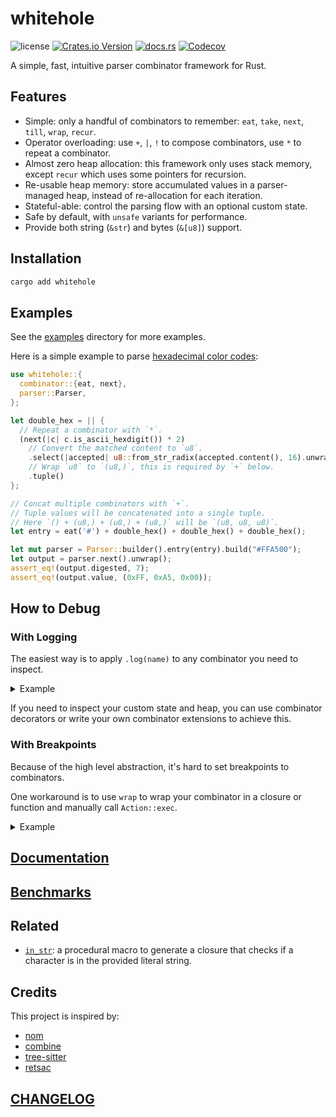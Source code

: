 # whitehole

![license](https://img.shields.io/github/license/DiscreteTom/whitehole?style=flat-square)
[![Crates.io Version](https://img.shields.io/crates/v/whitehole?style=flat-square)](https://crates.io/crates/whitehole)
[![docs.rs](https://img.shields.io/docsrs/whitehole?style=flat-square)](https://docs.rs/whitehole/)
[![Codecov](https://img.shields.io/codecov/c/github/DiscreteTom/whitehole?style=flat-square)](https://codecov.io/gh/DiscreteTom/whitehole)

A simple, fast, intuitive parser combinator framework for Rust.

## Features

- Simple: only a handful of combinators to remember: `eat`, `take`, `next`, `till`, `wrap`, `recur`.
- Operator overloading: use `+`, `|`, `!` to compose combinators, use `*` to repeat a combinator.
- Almost zero heap allocation: this framework only uses stack memory, except `recur` which uses some pointers for recursion.
- Re-usable heap memory: store accumulated values in a parser-managed heap, instead of re-allocation for each iteration.
- Stateful-able: control the parsing flow with an optional custom state.
- Safe by default, with `unsafe` variants for performance.
- Provide both string (`&str`) and bytes (`&[u8]`) support.

## Installation

```bash
cargo add whitehole
```

## Examples

See the [examples](./examples) directory for more examples.

Here is a simple example to parse [hexadecimal color codes](./examples/hex_color.rs):

```rust
use whitehole::{
  combinator::{eat, next},
  parser::Parser,
};

let double_hex = || {
  // Repeat a combinator with `*`.
  (next(|c| c.is_ascii_hexdigit()) * 2)
    // Convert the matched content to `u8`.
    .select(|accepted| u8::from_str_radix(accepted.content(), 16).unwrap())
    // Wrap `u8` to `(u8,)`, this is required by `+` below.
    .tuple()
};

// Concat multiple combinators with `+`.
// Tuple values will be concatenated into a single tuple.
// Here `() + (u8,) + (u8,) + (u8,)` will be `(u8, u8, u8)`.
let entry = eat('#') + double_hex() + double_hex() + double_hex();

let mut parser = Parser::builder().entry(entry).build("#FFA500");
let output = parser.next().unwrap();
assert_eq!(output.digested, 7);
assert_eq!(output.value, (0xFF, 0xA5, 0x00));
```

## How to Debug

### With Logging

The easiest way is to apply `.log(name)` to any combinator you need to inspect.

<details>

<summary>
Example
</summary>

```rust
use whitehole::{
  combinator::{eat, next},
  parser::Parser,
};

let double_hex = || {
  (next(|c| c.is_ascii_hexdigit()).log("hex") * 2)
    .log("double_hex")
    .select(|accepted| u8::from_str_radix(accepted.content(), 16).unwrap())
    .tuple()
};

let entry =
  (eat('#').log("hash") + double_hex().log("R") + double_hex().log("G") + double_hex().log("B"))
    .log("entry");

let mut parser = Parser::builder().entry(entry).build("#FFA500");
parser.next().unwrap();
```

Output:

```text
(entry) input: "#FFA500"
| (hash) input: "#FFA500"
| (hash) output: Some("#")
| (R) input: "FFA500"
| | (double_hex) input: "FFA500"
| | | (hex) input: "FFA500"
| | | (hex) output: Some("F")
| | | (hex) input: "FA500"
| | | (hex) output: Some("F")
| | (double_hex) output: Some("FF")
| (R) output: Some("FF")
| (G) input: "A500"
| | (double_hex) input: "A500"
| | | (hex) input: "A500"
| | | (hex) output: Some("A")
| | | (hex) input: "500"
| | | (hex) output: Some("5")
| | (double_hex) output: Some("A5")
| (G) output: Some("A5")
| (B) input: "00"
| | (double_hex) input: "00"
| | | (hex) input: "00"
| | | (hex) output: Some("0")
| | | (hex) input: "0"
| | | (hex) output: Some("0")
| | (double_hex) output: Some("00")
| (B) output: Some("00")
(entry) output: Some("#FFA500")
```

</details>

If you need to inspect your custom state and heap, you can use combinator decorators or write your own combinator extensions to achieve this.

### With Breakpoints

Because of the high level abstraction, it's hard to set breakpoints to combinators.

One workaround is to use `wrap` to wrap your combinator in a closure or function and manually call `Action::exec`.

<details>

<summary>
Example
</summary>

```rust
use whitehole::{
  combinator::{eat, next},
  parser::Parser,
};

let double_hex = || {
  (next(|c| c.is_ascii_hexdigit()) * 2)
    .select(|accepted| u8::from_str_radix(accepted.content(), 16).unwrap())
    .tuple()
};
// wrap the original combinator
let double_hex = || {
  use whitehole::{action::Action, combinator::wrap};
  let c = double_hex();
  wrap(move |input| {
    // set a breakpoint here
    c.exec(input)
  })
};

let entry = eat('#') + double_hex() + double_hex() + double_hex();

let mut parser = Parser::builder().entry(entry).build("#FFA500");
parser.next().unwrap();
```

</details>

## [Documentation](https://docs.rs/whitehole/)

## [Benchmarks](https://github.com/DiscreteTom/whitehole-bench)

## Related

- [`in_str`](https://github.com/DiscreteTom/in_str/): a procedural macro to generate a closure that checks if a character is in the provided literal string.

## Credits

This project is inspired by:

- [nom](https://github.com/rust-bakery/nom)
- [combine](https://github.com/Marwes/combine)
- [tree-sitter](https://github.com/tree-sitter/tree-sitter)
- [retsac](https://github.com/DiscreteTom/retsac)

## [CHANGELOG](./CHANGELOG.md)
